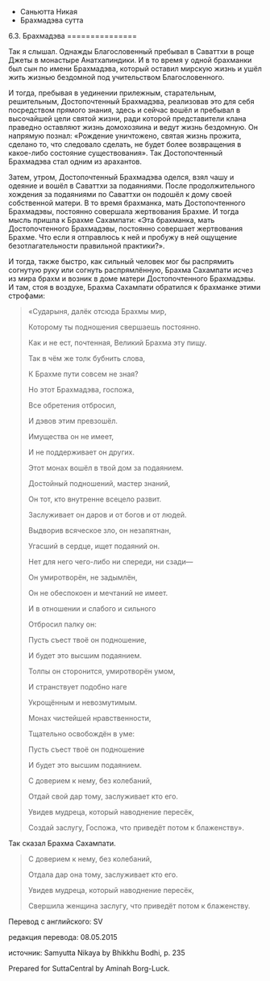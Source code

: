 









* Саньютта Никая
* Брахмадэва сутта


6\.3\. Брахмадэва
\=\=\=\=\=\=\=\=\=\=\=\=\=\=\=



Так я слышал\. Однажды Благословенный пребывал в Саваттхи в роще Джеты в монастыре Анатхапиндики\. И в то время у одной брахманки был сын по имени Брахмадэва, который оставил мирскую жизнь и ушёл жить жизнью бездомной под учительством Благословенного\.


И тогда, пребывая в уединении прилежным, старательным, решительным, Достопочтенный Брахмадэва, реализовав это для себя посредством прямого знания, здесь и сейчас вошёл и пребывал в высочайшей цели святой жизни, ради которой представители клана праведно оставляют жизнь домохозяина и ведут жизнь бездомную\. Он напрямую познал: «Рождение уничтожено, святая жизнь прожита, сделано то, что следовало сделать, не будет более возвращения в какое\-либо состояние существования»\. Так Достопочтенный Брахмадэва стал одним из арахантов\.


Затем, утром, Достопочтенный Брахмадэва оделся, взял чашу и одеяние и вошёл в Саваттхи за подаяниями\. После продолжительного хождения за подаяниями по Саваттхи он подошёл к дому своей собственной матери\. В то время брахманка, мать Достопочтенного Брахмадэвы, постоянно совершала жертвования Брахме\. И тогда мысль пришла к Брахме Сахампати: «Эта брахманка, мать Достопочтенного Брахмадэвы, постоянно совершает жертвования Брахме\. Что если я отправлюсь к ней и пробужу в ней ощущение безотлагательности правильной практики?»\.


И тогда, также быстро, как сильный человек мог бы распрямить согнутую руку или согнуть распрямлённую, Брахма Сахампати исчез из мира брахм и возник в доме матери Достопочтенного Брахмадэвы\. И там, стоя в воздухе, Брахма Сахампати обратился к брахманке этими строфами:



> «Сударыня, далёк отсюда Брахмы мир,  
> 
> Которому ты подношения свершаешь постоянно\.  
> 
> Как и не ест, почтенная, Великий Брахма эту пищу\.  
> 
> Так в чём же толк бубнить слова,  
> 
> К Брахме пути совсем не зная?  
> 
>   
> 
> Но этот Брахмадэва, госпожа,  
> 
> Все обретения отбросил,  
> 
> И дэвов этим превзошёл\.  
> 
> Имущества он не имеет,  
> 
> И не поддерживает он других\.  
> 
> Этот монах вошёл в твой дом за подаянием\.  
> 
>   
> 
> Достойный подношений, мастер знаний,  
> 
> Он тот, кто внутренне всецело развит\.  
> 
> Заслуживает он даров и от богов и от людей\.  
> 
> Выдворив всяческое зло, он незапятнан,  
> 
> Угасший в сердце, ищет подаяний он\.  
> 
>   
> 
> Нет для него чего\-либо ни спереди, ни сзади—  
> 
> Он умиротворён, не задымлён,  
> 
> Он не обеспокоен и мечтаний не имеет\.  
> 
> И в отношении и слабого и сильного  
> 
> Отбросил палку он:  
> 
> Пусть съест твоё он подношение,  
> 
> И будет это высшим подаянием\.  
> 
>   
> 
> Толпы он сторонится, умиротворён умом,  
> 
> И странствует подобно наге  
> 
> Укрощённым и невозмутимым\.  
> 
> Монах чистейшей нравственности,  
> 
> Тщательно освобождён в уме:  
> 
> Пусть съест твоё он подношение  
> 
> И будет это высшим подаянием\.  
> 
>   
> 
> С доверием к нему, без колебаний,  
> 
> Отдай свой дар тому, заслуживает кто его\.  
> 
> Увидев мудреца, который наводнение пересёк,  
> 
> Создай заслугу, Госпожа, что приведёт потом к блаженству»\.


Так сказал Брахма Сахампати\.



> С доверием к нему, без колебаний,  
> 
> Отдала дар она тому, заслуживает кто его\.  
> 
> Увидев мудреца, который наводнение пересёк,  
> 
> Свершила женщина заслугу, что приведёт потом к блаженству\.



Перевод с английского: SV


редакция перевода: 08\.05\.2015


источник: Samyutta Nikaya by Bhikkhu Bodhi, p\. 235


Prepared for SuttaCentral by Aminah Borg\-Luck\.






